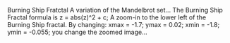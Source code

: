 Burning Ship Fratctal
A variation of the Mandelbrot set...
The Burning Ship Fractal formula is z = abs(z)^2 + c;
A zoom-in to the lower left of the Burning Ship fractal.
By changing: xmax = -1.7; ymax = 0.02; xmin = -1.8; ymin = -0.055; you change the zoomed image...
